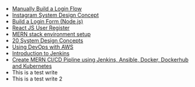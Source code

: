 - [Manually Build a Login Flow](https://developers.facebook.com/docs/facebook-login/guides/advanced/manual-flow/)
- [Instagram System Design Concept](https://www.youtube.com/watch?v=QmX2NPkJTKg&ab_channel=GauravSen)
- [Build a Login Form (Node.js)](https://www.youtube.com/watch?v=-RCnNyD0L-s&list=PLZlA0Gpn_vH9yI1hwDVzWqu5sAfajcsBQ&ab_channel=WebDevSimplified)
- [React JS User Register](https://www.youtube.com/watch?v=brcHK3P6ChQ&list=PL0Zuz27SZ-6PRCpm9clX0WiBEMB70FWwd&ab_channel=DaveGray)
- [MERN stack environment setup](https://www.youtube.com/watch?v=aSxhWTEDJOs&ab_channel=WsCubeTech)
- [20 System Design Concepts](https://www.youtube.com/watch?v=i53Gi_K3o7I&ab_channel=NeetCode)
- [Using DevOps with AWS](https://www.youtube.com/watch?v=JZL2tOncw3U&list=PLLu1bCv5AByGUZUl4N2fhZdtHg0pd7G8E&index=1&pp=iAQB)
- [Introduction to Jenkins](https://www.youtube.com/watch?v=5a76QPsNg9g&ab_channel=JuriyBura)
- [Create MERN CI/CD Pipline using Jenkins, Ansible, Docker, Dockerhub and Kubernetes](https://www.youtube.com/watch?v=5gfwSMsL-O8&list=PLw2O1KZPQDGadOh_aotqlaMknrUYio5c-&ab_channel=DevopsandCloudComputingTraining)
- This is a test write
- This is a test write 2

